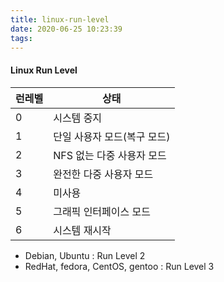 ```yaml
---
title: linux-run-level
date: 2020-06-25 10:23:39
tags:
---
```

#### Linux Run Level
|런레벨|상태|
|--|--|
|0|시스템 중지|
|1|단일 사용자 모드(복구 모드)|
|2|NFS 없는 다중 사용자 모드|
|3|완전한 다중 사용자 모드|
|4|미사용|
|5|그래픽 인터페이스 모드|
|6|시스템 재시작|

- Debian, Ubuntu : Run Level 2
- RedHat, fedora, CentOS, gentoo : Run Level 3
